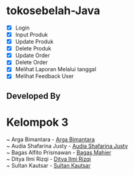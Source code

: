 # tokosebelah-Java
- [x] Login
- [x] Input Produk
- [x] Update Produk
- [x] Delete Produk
- [x] Update Order
- [x] Delete Order
- [x] Melihat Laporan Melalui tanggal
- [x] Melihat Feedback User

## Developed By
# Kelompok 3
~ Arga Bimantara - [Arga Bimantara](https://github.com/argabima)<br>
~ Audia Shafarina Justy - [Audia Shafarina Justy](https://github.com/odiee12/front-end.git)<br>
~ Bagas Alfito Prismawan - [Bagas Mahier](https://github.com/BagasMahier12a)<br>
~ Ditya Ilmi Rizqi - [Ditya Ilmi Rizqi](https://github.com/dityailmir/TS_front-end)<br>
~ Sultan Kautsar - [Sultan Kautsar](https://github.com/bydzen)<br>
